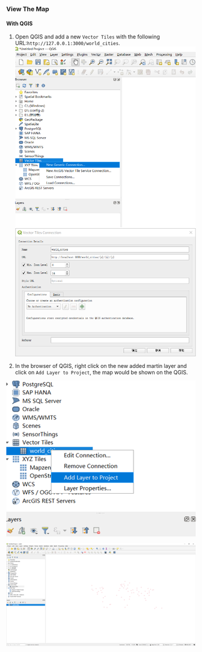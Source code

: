 ### View The Map

#### With QGIS

1. Open QGIS and add a new `Vector Tiles` with the following URL:`http://127.0.0.1:3000/world_cities`.
![alt text](Images/quick_windows/qgis_add_vector_tile.png)
![alt text](Images/quick_windows/qgis_add_vector_tile_options.png)

2. In the browser of QGIS, right click on the new added martin layer and click on `Add Layer to Project`, the map would be shown on the QGIS.

![alt text](Images/quick_windows/qgis_add_to_layers.png)

![alt text](Images/quick_windows/qgis_shows_in_the_map.png)
